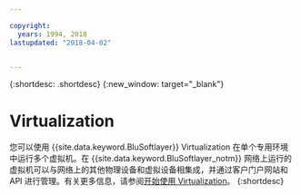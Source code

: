 ```yaml
---

copyright:
  years: 1994, 2018
lastupdated: "2018-04-02"


---
```


{:shortdesc: .shortdesc}
{:new_window: target="_blank"}

# Virtualization

您可以使用 {{site.data.keyword.BluSoftlayer}} Virtualization 在单个专用环境中运行多个虚拟机。在 {{site.data.keyword.BluSoftlayer_notm}} 网络上运行的虚拟机可以与网络上的其他物理设备和虚拟设备相集成，并通过客户门户网站和 API 进行管理。有关更多信息，请参阅[开始使用 Virtualization](/docs/infrastructure/virtualization/virt_index.html)。
{:shortdesc}
